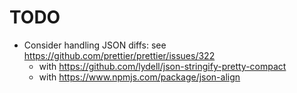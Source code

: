 # TODO

* Consider handling JSON diffs: see https://github.com/prettier/prettier/issues/322
  * with https://github.com/lydell/json-stringify-pretty-compact
  * with https://www.npmjs.com/package/json-align
